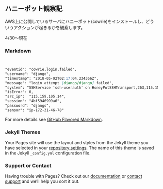 ## ハニーポット観察記

AWS上に公開しているサーバにハニーポット(cowrie)をインストールし、どういうアクションが起きるかを観察します。

4/30～現在

### Markdown

```markdown


"eventid": "cowrie.login.failed",
"username": "django", 
"timestamp": "2018-05-02T02:17:04.234366Z", 
"message": "login attempt [django/django] failed",
"system": "SSHService 'ssh-userauth' on HoneyPotSSHTransport,263,115.159.105.14", 
"isError": 0, 
"src_ip":  "115.159.105.14",
"session": "4bf5946999a6", 
"password": "django", 
"sensor": "ip-172-31-46-78"
```

For more details see [GitHub Flavored Markdown](https://guides.github.com/features/mastering-markdown/).

### Jekyll Themes

Your Pages site will use the layout and styles from the Jekyll theme you have selected in your [repository settings](https://github.com/makiei/makiei.github.io/settings). The name of this theme is saved in the Jekyll `_config.yml` configuration file.

### Support or Contact

Having trouble with Pages? Check out our [documentation](https://help.github.com/categories/github-pages-basics/) or [contact support](https://github.com/contact) and we’ll help you sort it out.
